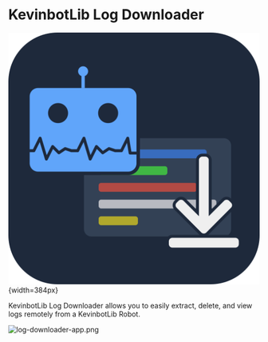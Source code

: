 # KevinbotLib Log Downloader

![log-downloader.svg](../../media/log-downloader.svg){width=384px}

KevinbotLib Log Downloader allows you to easily extract, delete, and view logs remotely from a KevinbotLib Robot.

![log-downloader-app.png](../../media/log-downloader-app.png)